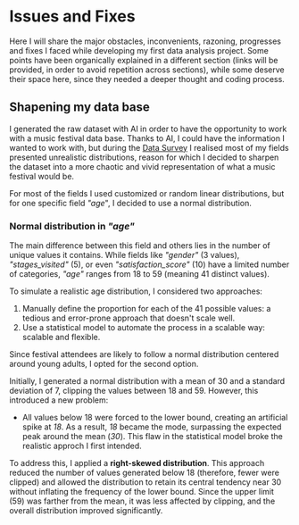 # Issues and Fixes

Here I will share the major obstacles, inconvenients, razoning, progresses and fixes I faced while developing my first data analysis project. Some points have been organically explained in a different section (links will be provided, in order to avoid repetition across sections), while some deserve their space here, since they needed a deeper thought and coding process.

## Shapening my data base

I generated the raw dataset with AI in order to have the opportunity to work with a music festival data base. Thanks to AI, I could have the information I wanted to work with, but during the [Data Survey](https://github.com/Donnie-McGee/Festival-Purchase-Behavior-Analysis/blob/main/1.-%20Data%20Survey/Data%20Survey.ipynb) I realised most of my fields presented unrealistic distributions, reason for which I decided to sharpen the dataset into a more chaotic and vivid representation of what a music festival would be.

For most of the fields I used customized or random linear distributions, but for one specific field *"age*", I decided to use a normal distribution.

### Normal distribution in *"age"*

The main difference between this field and others lies in the number of unique values it contains. While fields like *"gender"* (3 values), *"stages_visited"* (5), or even *"satisfaction_score"* (10) have a limited number of categories, *"age"* ranges from 18 to 59 (meaning 41 distinct values).

To simulate a realistic age distribution, I considered two approaches:

1. Manually define the proportion for each of the 41 possible values: a tedious and error-prone approach that doesn't scale well.
2. Use a statistical model to automate the process in a scalable way: scalable and flexible.

Since festival attendees are likely to follow a normal distribution centered around young adults, I opted for the second option.

Initially, I generated a normal distribution with a mean of 30 and a standard deviation of 7, clipping the values between 18 and 59. However, this introduced a new problem:  

- All values below 18 were forced to the lower bound, creating an artificial spike at *18*. As a result, *18* became the mode, surpassing the expected peak around the mean (*30*). This flaw in the statistical model broke the realistic approch I first intended.

To address this, I applied a **right-skewed distribution**. This approach reduced the number of values generated below 18 (therefore, fewer were clipped) and allowed the distribution to retain its central tendency near 30 without inflating the frequency of the lower bound. Since the upper limit (59) was farther from the mean, it was less affected by clipping, and the overall distribution improved significantly.